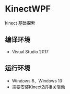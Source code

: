 # KinectWPF
kinect 基础探索

## 编译环境
+ Visual Studio 2017

## 运行环境

+ Windows 8、Windows 10
+ 需要安装Kinect2的相关驱动
